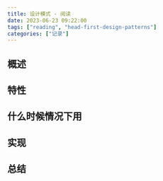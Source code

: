 ```yaml
---
title: 设计模式 - 阅读
date: 2023-06-23 09:22:00
tags: ["reading", "head-first-design-patterns"]
categories: ["记录"]
---
```


## 概述

## 特性

## 什么时候情况下用

## 实现

## 总结